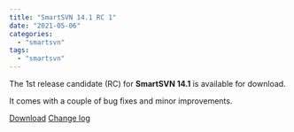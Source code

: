 ```yaml
---
title: "SmartSVN 14.1 RC 1"
date: "2021-05-06"
categories: 
  - "smartsvn"
tags: 
  - "smartsvn"
---
```


The 1st release candidate (RC) for **SmartSVN 14.1** is available for download.

It comes with a couple of bug fixes and minor improvements.

[Download](https://www.smartsvn.com/preview/) [Change log](https://www.smartsvn.com/documents/smartsvn/changelog-eap.txt)
